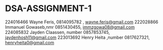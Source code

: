 # DSA-ASSIGNMENT-1

224016466 Wayne Feris, 0814095782 , wayne.feris@gmail.com
222028866 Immanuel Gowaseb,nmr 0851430455, immzgowa08@gmail.com
224085832 Jayden Claassen, number 0857853745, jaydenhosh11@gmail.com
223013692 Henry Heita ,number 0817627321, henryheita0@gmail.com
